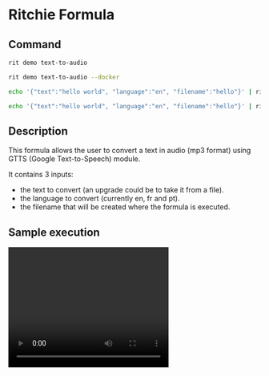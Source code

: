 # Ritchie Formula

## Command

```bash
rit demo text-to-audio
```

```bash
rit demo text-to-audio --docker
```

```bash
echo '{"text":"hello world", "language":"en", "filename":"hello"}' | rit demo text-to-audio --stdin
```

```bash
echo '{"text":"hello world", "language":"en", "filename":"hello"}' | rit demo text-to-audio --stdin --docker
```

## Description

This formula allows the user to convert a text in audio (mp3 format) using GTTS (Google Text-to-Speech) module.

It contains 3 inputs:
- the text to convert (an upgrade could be to take it from a file).
- the language to convert (currently en, fr and pt).
- the filename that will be created where the formula is executed.

## Sample execution

<video width="320" height="240" controls>
  <source src="/demo/text-to-audio/docs/video/rit-demo-text-to-audio.mp4" type="video/mp4">
</video>